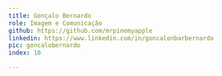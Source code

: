 ```yaml
---
title: Gonçalo Bernardo
role: Imagem e Comunicação
github: https://github.com/mrpinemyapple
linkedin: https://www.linkedin.com/in/goncalonbarbernardo
pic: goncalobernardo
index: 10 

---
```

